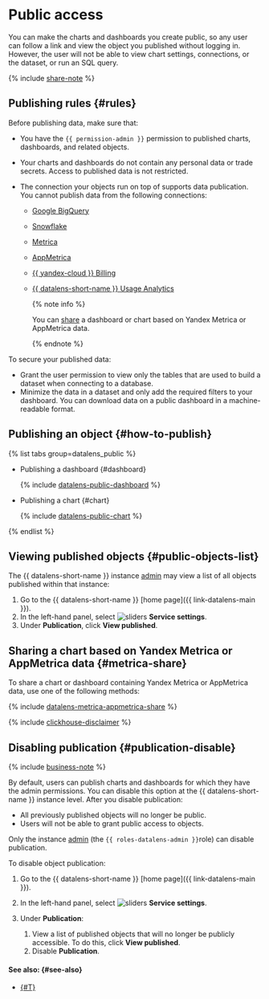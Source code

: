 # Public access

You can make the charts and dashboards you create public, so any user can follow a link and view the object you published without logging in. However, the user will not be able to view chart settings, connections, or the dataset, or run an SQL query.

{% include [share-note](../../_includes/datalens/datalens-share-note.md) %}

## Publishing rules {#rules}

Before publishing data, make sure that:

* You have the `{{ permission-admin }}` permission to published charts, dashboards, and related objects.
* Your charts and dashboards do not contain any personal data or trade secrets. Access to published data is not restricted.
* The connection your objects run on top of supports data publication. You cannot publish data from the following connections:

  * [Google BigQuery](../operations/connection/create-big-query.md)
  * [Snowflake](../operations/connection/create-snowflake.md)
  * [Metrica](../operations/connection/create-metrica-api.md)
  * [AppMetrica](../operations/connection/create-appmetrica.md)
  * [{{ yandex-cloud }} Billing](../operations/connection/create-cloud-billing.md)
  * [{{ datalens-short-name }} Usage Analytics](../operations/connection/create-usage-tracking.md)

    {% note info %}

    You can [share](#metrica-share) a dashboard or chart based on Yandex Metrica or AppMetrica data.

    {% endnote %}

To secure your published data:

* Grant the user permission to view only the tables that are used to build a dataset when connecting to a database.
* Minimize the data in a dataset and only add the required filters to your dashboard. You can download data on a public dashboard in a machine-readable format.

## Publishing an object {#how-to-publish}

{% list tabs group=datalens_public %}

- Publishing a dashboard {#dashboard}

  {% include [datalens-public-dashboard](../../_includes/datalens/operations/datalens-public-dashboard.md) %}

- Publishing a chart {#chart}

  {% include [datalens-public-chart](../../_includes/datalens/operations/datalens-public-chart.md) %}

{% endlist %}

## Viewing published objects {#public-objects-list}

The {{ datalens-short-name }} instance [admin](../security/roles.md#datalens-admin) may view a list of all objects published within that instance:

1. Go to the {{ datalens-short-name }} [home page]({{ link-datalens-main }}).
1. In the left-hand panel, select ![sliders](../../_assets/console-icons/sliders.svg) **Service settings**.
1. Under **Publication**, click **View published**.

## Sharing a chart based on Yandex Metrica or AppMetrica data {#metrica-share}

To share a chart or dashboard containing Yandex Metrica or AppMetrica data, use one of the following methods:

{% include [datalens-metrica-appmetrica-share](../../_includes/datalens/datalens-metrica-appmetrica-share.md) %}

{% include [clickhouse-disclaimer](../../_includes/clickhouse-disclaimer.md) %}

## Disabling publication {#publication-disable}

{% include [business-note](../../_includes/datalens/datalens-functionality-available-business-note.md) %}

By default, users can publish charts and dashboards for which they have the admin permissions. You can disable this option at the {{ datalens-short-name }} instance level. After you disable publication:

* All previously published objects will no longer be public.
* Users will not be able to grant public access to objects.

Only the instance [admin](../security/roles.md#datalens-admin) (the `{{ roles-datalens-admin }}`role) can disable publication.

To disable object publication:

1. Go to the {{ datalens-short-name }} [home page]({{ link-datalens-main }}).
1. In the left-hand panel, select ![sliders](../../_assets/console-icons/sliders.svg) **Service settings**.
1. Under **Publication**:

   1. View a list of published objects that will no longer be publicly accessible. To do this, click **View published**.
   1. Disable **Publication**.

#### See also: {#see-also}

* [{#T}](../security/embedded-objects.md)
